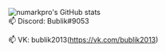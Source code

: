 ![numarkpro's GitHub stats](https://github-readme-stats.vercel.app/api?username=numarkpro&theme=radical&show_icons=true)
\
📫 Discord: Bublik#9053

📫 VK: bublik2013(https://vk.com/bublik2013)
<!--
**numarkpro/numarkpro* is a ✨ _special_ ✨ repository because its `README.md` (this file) appears on your GitHub profile.

Here are some ideas to get you started:

- 🔭 I’m currently working on ...
- 🌱 I’m currently learning ...
- 👯 I’m looking to collaborate on ...
- 🤔 I’m looking for help with ...
- 💬 Ask me about ...
- 📫 How to reach me: ...
- 😄 Pronouns: ...
- ⚡ Fun fact: ...
-->
